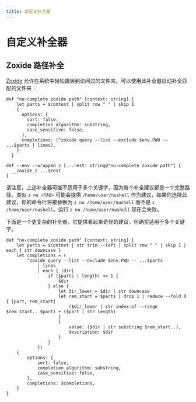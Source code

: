 ```yaml
---
title: 自定义补全器
---
```


# 自定义补全器

## Zoxide 路径补全

[Zoxide](https://github.com/ajeetdsouza/zoxide) 允许在系统中轻松跳转到访问过的文件夹。可以使用此补全器自动补全匹配的文件夹：

```nu
def "nu-complete zoxide path" [context: string] {
    let parts = $context | split row " " | skip 1
    {
      options: {
        sort: false,
        completion_algorithm: substring,
        case_sensitive: false,
      },
      completions: (^zoxide query --list --exclude $env.PWD -- ...$parts | lines),
    }
  }

def --env --wrapped z [...rest: string@"nu-complete zoxide path"] {
  __zoxide_z ...$rest
}
```

请注意，上述补全器可能不适用于多个关键字，因为每个补全建议都是一个完整路径。类似 `z nu <TAB>` 可能会提供 `/home/user/nushell` 作为建议，如果你选择此建议，你的命令行将被替换为 `z nu /home/user/nushell` 而不是 `z /home/user/nushell`。运行 `z nu /home/user/nushell` 现在会失败。

下面是一个更复杂的补全器，它提供看起来奇怪的建议，但确实适用于多个关键字。

```nu
def "nu-complete zoxide path" [context: string] {
    let parts = $context | str trim --left | split row " " | skip 1 | each { str downcase }
    let completions = (
        ^zoxide query --list --exclude $env.PWD -- ...$parts
            | lines
            | each { |dir|
                if ($parts | length) <= 1 {
                    $dir
                } else {
                    let dir_lower = $dir | str downcase
                    let rem_start = $parts | drop 1 | reduce --fold 0 { |part, rem_start|
                        ($dir_lower | str index-of --range $rem_start.. $part) + ($part | str length)
                    }
                    {
                        value: ($dir | str substring $rem_start..),
                        description: $dir
                    }
                }
            })
    {
        options: {
            sort: false,
            completion_algorithm: substring,
            case_sensitive: false,
        },
        completions: $completions,
    }
}
```
